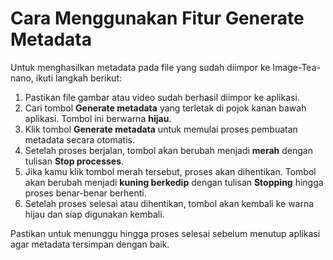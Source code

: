 # Cara Menggunakan Fitur Generate Metadata

Untuk menghasilkan metadata pada file yang sudah diimpor ke Image-Tea-nano, ikuti langkah berikut:

1. Pastikan file gambar atau video sudah berhasil diimpor ke aplikasi.
2. Cari tombol **Generate metadata** yang terletak di pojok kanan bawah aplikasi. Tombol ini berwarna **hijau**.
3. Klik tombol **Generate metadata** untuk memulai proses pembuatan metadata secara otomatis.
4. Setelah proses berjalan, tombol akan berubah menjadi **merah** dengan tulisan **Stop processes**.
5. Jika kamu klik tombol merah tersebut, proses akan dihentikan. Tombol akan berubah menjadi **kuning berkedip** dengan tulisan **Stopping** hingga proses benar-benar berhenti.
6. Setelah proses selesai atau dihentikan, tombol akan kembali ke warna hijau dan siap digunakan kembali.

Pastikan untuk menunggu hingga proses selesai sebelum menutup aplikasi agar metadata tersimpan dengan baik.
